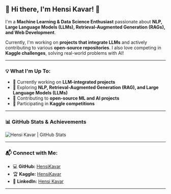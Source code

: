 ## 🚀 Hi there, I'm Hensi Kavar! 👋

I'm a **Machine Learning & Data Science Enthusiast** passionate about **NLP, Large Language Models (LLMs), Retrieval-Augmented Generation (RAGs), and Web Development**.  

Currently, I'm working on **projects that integrate LLMs** and actively contributing to various **open-source repositories**. I also love competing in **Kaggle challenges**, solving real-world problems with AI!  

---

### 💡 What I'm Up To:
- 🔭 Currently working on **LLM-integrated projects**
- 🌱 Exploring **NLP, Retrieval-Augmented Generation (RAG), and Large Language Models (LLMs)**
- 🚀 Contributing to **open-source ML and AI projects**
- 🎯 Participating in **Kaggle competitions**

---

### 📊 GitHub Stats & Achievements
<img align="center" src="https://github-readme-stats.vercel.app/api?username=hensikavar&show_icons=true&theme=light" alt="Hensi Kavar | GitHub Stats" />

---

### 📬 Connect with Me:
- 💻 **GitHub:** [HensiKavar](https://github.com/hensikavar)
- 🏆 **Kaggle:** [HensiKavar](https://www.kaggle.com/hensikavar)
- 💼 **LinkedIn:** [Hensi Kavar](https://www.linkedin.com/in/hensikavar)

---
